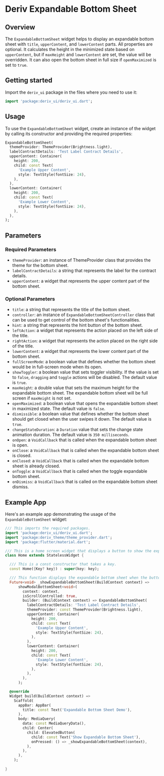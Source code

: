 # Deriv Expandable Bottom Sheet
## Overview
The `ExpandableBottomSheet` widget helps to display an expandable bottom sheet with `title`, `upperContent`, and `lowerContent` parts. All properties are optional. It calculates the height in the minimized state based on `upperContent`, but if `maxHeight` and `lowerContent` are set, the value will be overridden. It can also open the bottom sheet in full size if `openMaximized` is set to `true`.

## Getting started

Import the `deriv_ui` package in the files where you need to use it:
```dart
import 'package:deriv_ui/deriv_ui.dart';
```
## Usage
To use the `ExpandableBottomSheet` widget, create an instance of the widget by calling its constructor and providing the required properties:
```dart
ExpandableBottomSheet(
  themeProvider: ThemeProvider(Brightness.light),
  labelContractDetails: 'Test Label Contract Details',
  upperContent: Container(
    height: 200,
    child: const Text(
      'Example Upper Content',
      style: TextStyle(fontSize: 24),
    ),
  ),
  lowerContent: Container(
    height: 200,
    child: const Text(
      'Example Lower Content',
      style: TextStyle(fontSize: 24),
    ),
  ),
);

```
## Parameters
### Required Parameters
- `themeProvider`: an instance of ThemeProvider class that provides the theme for the bottom sheet.
- `labelContractDetails`: a string that represents the label for the contract details.
- `upperContent`: a widget that represents the upper content part of the bottom sheet.
### Optional Parameters
- `title`: a string that represents the title of the bottom sheet.
- `controller`: an instance of `ExpandableBottomSheetController` class that can be used to get control of the bottom sheet's functionalities.
- `hint`: a string that represents the hint button of the bottom sheet.
- `leftAction`: a widget that represents the action placed on the left side of the title.
- `rightAction`: a widget that represents the action placed on the right side of the title.
- `lowerContent`: a widget that represents the lower content part of the bottom sheet.
- `fullScreenMode`: a boolean value that defines whether the bottom sheet would be in full-screen mode when its open.
- `showToggler`: a boolean value that sets toggler visibility. If the value is set to `false`, `dragging` and `toggle` actions will be disabled. The default value is `true`.
- `maxHeight`: a double value that sets the maximum height for the expandable bottom sheet. The expandable bottom sheet will be full screen if `maxHeight` is not set.
- `openMaximized`: a boolean value that opens the expandable bottom sheet in maximized state. The default value is `false`.
- `dismissible`: a boolean value that defines whether the bottom sheet should get closed when the user swipes it down. The default value is `true`.
- `changeStateDuration`: a `Duration` value that sets the change state animation duration. The default value is `350 milliseconds`.
- `onOpen`: a `VoidCallback` that is called when the expandable bottom sheet is open.
- `onClose`: a `VoidCallback` that is called when the expandable bottom sheet is closed.
- `onClosed`: a `VoidCallback` that is called when the expandable bottom sheet is already closed.
- `onToggle`: a `VoidCallback` that is called when the toggle expandable bottom sheet.
- `onDismiss`: a `VoidCallback` that is called on the expandable bottom sheet dismiss.

## Example App
Here's an example app demonstrating the usage of the `ExpandableBottomSheet` widget:
```dart
/// This imports the required packages.
import 'package:deriv_ui/deriv_ui.dart';
import 'package:deriv_theme/theme_provider.dart';
import 'package:flutter/material.dart';

/// This is a home screen widget that displays a button to show the expandable bottom sheet.
class Home extends StatelessWidget {

  /// This is a const constructor that takes a key.
  const Home({Key? key}) : super(key: key);

  /// This function displays the expandable bottom sheet when the button is clicked.
  Future<void> _showExpandableBottomSheet(BuildContext context) =>
      showModalBottomSheet<void>(
        context: context,
        isScrollControlled: true,
        builder: (BuildContext context) => ExpandableBottomSheet(
          labelContractDetails: 'Test Label Contract Details',
          themeProvider: const ThemeProvider(Brightness.light),
          upperContent: Container(
            height: 200,
            child: const Text(
              'Example Upper Content',
              style: TextStyle(fontSize: 24),
            ),
          ),
          lowerContent: Container(
            height: 200,
            child: const Text(
              'Example Lower Content',
              style: TextStyle(fontSize: 24),
            ),
          ),
        ),
      );

  @override
  Widget build(BuildContext context) =>
    Scaffold(
      appBar: AppBar(
        title: const Text('Expandable Bottom Sheet Demo'),
      ),
      body: MediaQuery(
        data: const MediaQueryData(),
        child: Center(
          child: ElevatedButton(
            child: const Text('Show Expandable Bottom Sheet'),
            onPressed: () => _showExpandableBottomSheet(context),
          ),
        ),
      ),
    );
  
}
```
